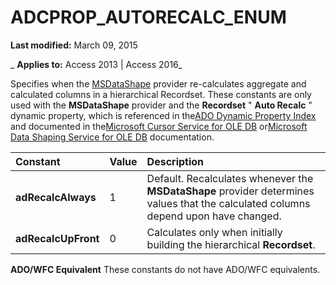 
# ADCPROP_AUTORECALC_ENUM

 **Last modified:** March 09, 2015

 _ **Applies to:** Access 2013 | Access 2016_



Specifies when the [MSDataShape](6e6e5f39-6f43-7c7b-5812-796096d1d31b.md) provider re-calculates aggregate and calculated columns in a hierarchical Recordset.
These constants are only used with the  **MSDataShape** provider and the **Recordset** " **Auto Recalc** " dynamic property, which is referenced in the[ADO Dynamic Property Index](437beced-b97a-894d-b08f-4a322629a5a6.md) and documented in the[Microsoft Cursor Service for OLE DB](6818fc05-9c9f-9b67-07d2-e622c93133c2.md) or[Microsoft Data Shaping Service for OLE DB](6e6e5f39-6f43-7c7b-5812-796096d1d31b.md) documentation.


|**Constant**|**Value**|**Description**|
|:-----|:-----|:-----|
|**adRecalcAlways**|1|Default. Recalculates whenever the  **MSDataShape** provider determines values that the calculated columns depend upon have changed.|
|**adRecalcUpFront**|0|Calculates only when initially building the hierarchical  **Recordset**.|
 **ADO/WFC Equivalent**
These constants do not have ADO/WFC equivalents.
